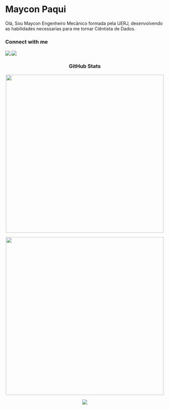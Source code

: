 <h1>
    <span>Maycon Paqui</span>
</h1>
<div>
    <p align="left">
      <a>
         Olá, Sou Maycon Engenheiro Mecânico formada pela UERJ, desenvolvendo as habilidades necessarias para me tornar Ciêntista de Dados.    
      </a>
    </p>
</div>

<div>
    <h3 align="left">Connect with me</h3>
    <a href="mailto:pm.maycon@gmail.com" target="_blank">
      <img align="center" src="https://img.shields.io/badge/-Email-000?style=for-the-badge&logo=gmail&logoColor=5E81AC&color:FFF"/>
    </a>
    <a href="https://br.linkedin.com/in/maycon-marciano" target="_blank">
      <img align="center" src="https://img.shields.io/badge/-LinkedIn-000?style=for-the-badge&logo=linkedin&logoColor=5E81AC&color:FFF"/>
    </a>
</div>

<div>
    <h3 align="center">GitHub Stats</h3>
    <p align="center">
        <a href="https://github.com/anuraghazra/github-readme-stats" target="_blank">
          <img width=500em align="center" src="https://github-readme-stats-git-masterrstaa-rickstaa.vercel.app/api?username=Mayconpm&&hide_title=true&show_icons=true&include_all_commits=true&count_private=true&theme=nord&bg_color=EB545400"/>
        </a>
    </p>
    <p align="center">
        <a href="https://git.io/streak-stats"><img width=500em src="https://streak-stats.demolab.com?user=Mayconpm&theme=nord&background=EB545400"/></a>
     </p>    
     <p align="center">
<!--         <a href="github.com/anuraghazra/github-readme-stats"> -->
      <img src="https://github-readme-stats.vercel.app/api/top-langs?username=Mayconpm&theme=nord&bg_color=EB545400&layout=compact"/>
<!--         </a> -->
    </p>        
</div>    
<!-- <div>
    <h3 align="left">Principais Projetos</h3>
    <p align="left">
      <a href="https://github.com/Mayconpm/CS50x_2021">
         <img width="50%" src="https://github-readme-stats.vercel.app/api/pin/?username=Mayconpm&repo=CS50x_2021&show_icons=true&theme=nord&bg_color=EB545400" />     
      </a>
      <a href="https://github.com/Mayconpm/ANN_MATLAB">
        <img width="43%" src="https://github-readme-stats.vercel.app/api/pin/?username=Mayconpm&repo=ANN_MATLAB&show_icons=true&theme=nord&bg_color=EB545400"/>
      </a>
    </p>
</div> -->
